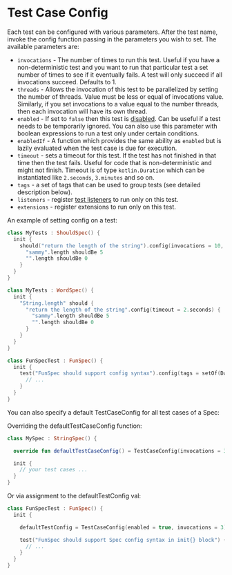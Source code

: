 Test Case Config
================


Each test can be configured with various parameters. After the test name, invoke the config function
 passing in the parameters you wish to set. The available parameters are:


* `invocations` - The number of times to run this test. Useful if you have a non-deterministic test and you want to run that particular test a set number of times to see if it eventually fails. A test will only succeed if all invocations succeed. Defaults to 1.
* `threads` - Allows the invocation of this test to be parallelized by setting the number of threads. Value must be less or equal of invocations value. Similarly, if you set invocations to a value equal to the number threads, then each invocation will have its own thread.
* `enabled` - If set to `false` then this test is [disabled](https://github.com/kotest/kotest/blob/master/doc/conditional_evaluation.md). Can be useful if a test needs to be temporarily ignored. You can also use this parameter with boolean expressions to run a test only under certain conditions.
* `enabledIf` - A function which provides the same ability as `enabled` but is lazily evaluated when the test case is due for execution.
* `timeout` - sets a timeout for this test. If the test has not finished in that time then the test fails. Useful for code that is non-deterministic and might not finish. Timeout is of type `kotlin.Duration` which can be instantiated like `2.seconds`, `3.minutes` and so on.
* `tags` - a set of tags that can be used to group tests (see detailed description below).
* `listeners` - register [test listeners](listeners.md) to run only on this test.
* `extensions` - register extensions to run only on this test.

An example of setting config on a test:

```kotlin
class MyTests : ShouldSpec() {
  init {
    should("return the length of the string").config(invocations = 10, threads = 2) {
      "sammy".length shouldBe 5
      "".length shouldBe 0
    }
  }
}
```


```kotlin
class MyTests : WordSpec() {
  init {
    "String.length" should {
      "return the length of the string".config(timeout = 2.seconds) {
        "sammy".length shouldBe 5
        "".length shouldBe 0
      }
    }
  }
}
```

```kotlin
class FunSpecTest : FunSpec() {
  init {
    test("FunSpec should support config syntax").config(tags = setOf(Database, Linux)) {
      // ...
    }
  }
}
```

You can also specify a default TestCaseConfig for all test cases of a Spec:

Overriding the defaultTestCaseConfig function:

```kotlin
class MySpec : StringSpec() {

  override fun defaultTestCaseConfig() = TestCaseConfig(invocations = 3)

  init {
    // your test cases ...
  }
}
```

Or via assignment to the defaultTestConfig val:

```kotlin
class FunSpecTest : FunSpec() {
  init {

    defaultTestConfig = TestCaseConfig(enabled = true, invocations = 3)

    test("FunSpec should support Spec config syntax in init{} block") {
      // ...
    }
  }
}
```
